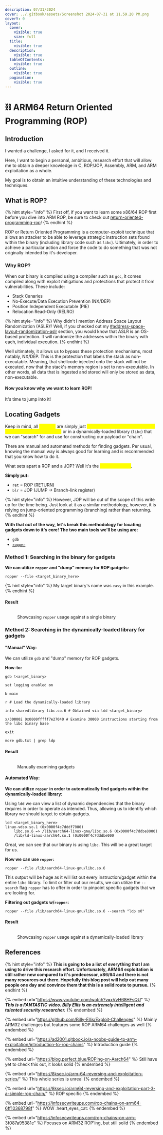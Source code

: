 ```yaml
---
description: 07/31/2024
cover: ../.gitbook/assets/Screenshot 2024-07-31 at 11.59.20 PM.png
coverY: 0
layout:
  cover:
    visible: true
    size: full
  title:
    visible: true
  description:
    visible: true
  tableOfContents:
    visible: true
  outline:
    visible: true
  pagination:
    visible: true
---
```


# ⛓️ ARM64 Return Oriented Programming (ROP)

## Introduction

I wanted a challenge, I asked for it, and I received it.&#x20;

Here, I want to begin a personal, ambitious, research effort that will allow me to obtain a deeper knowledge in C, ROP/JOP, Assembly, ARM, and ARM exploitation as a whole.

My goal is to obtain an intuitive understanding of these technologies and techniques.&#x20;

## What is ROP?&#x20;

{% hint style="info" %}
First off, if you want to learn some x86/64 ROP first before you dive into ARM ROP, be sure to check out [return-oriented-programming-rop](return-oriented-programming-rop/ "mention")!
{% endhint %}

ROP or Return Oriented Programming is a computer-exploit technique that allows an attacker to be able to leverage strategic instruction sets found within the binary (including library code such as `libc`). Ultimately, in order to achieve a particular action and force the code to do something that was not originally intended by it's developer.&#x20;

### Why ROP?

When our binary is compiled using a compiler such as `gcc`, it comes compiled along with exploit mitigations and protections that protect it from vulnerabilities. These include:

* Stack Canaries
* No-Execute/Data Execution Prevention (NX/DEP)
* Position Independent Executable (PIE)
* Relocation Read-Only (RELRO)

{% hint style="info" %}
Why didn't I mention Address Space Layout Randomization (ASLR)? Well, if you checked out my [#address-space-layout-randomization-aslr](memory-protections/#address-space-layout-randomization-aslr "mention") section, you would know that ASLR is an OS-based protection. It will randomize the addresses within the binary with each, individual execution.&#x20;
{% endhint %}

Well ultimately, it allows us to bypass these protection mechanisms, most notably, NX/DEP. This is the protection that labels the stack as non-executable. Meaning, that shellcode injected onto the stack will not be executed, now that the stack's memory region is set to non-executable. In other words, all data that is ingested and stored will only be stored as data, non-executable.

#### Now you know why we want to learn ROP!

It's time to jump into it!

## Locating Gadgets

Keep in mind, all <mark style="color:yellow;">gadgets</mark> are simply just <mark style="color:yellow;">Assembly instructions that can be found throughout the binary</mark> or in a dynamically-loaded library (`libc`) that we can "search" for and use for constructing our payload or "chain".&#x20;

There are manual and automated methods for finding gadgets. Per usual, knowing the manual way is always good for learning and is recommended that you know how to do it.&#x20;

What sets apart a ROP and a JOP? Well it's the <mark style="color:yellow;">final instruction</mark>.

**Simply put:**&#x20;

* `ret` = ROP (RETURN)
* `blr` = JOP (JUMP -> Branch-link register)

{% hint style="info" %}
However, JOP will be out of the scope of this write up for the time being. Just look at it as a similar methodology, however, it is relying on jump-oriented programming (branching) rather than returning.
{% endhint %}

**With that out of the way, let's break this methodology for locating gadgets down to it's core! The two main tools we'll be using are:**

* `gdb`
* [`ropper`](https://github.com/sashs/Ropper)

### Method 1: Searching in the binary for gadgets

**We can utilize `ropper` and "dump" memory for ROP gadgets:**

```
ropper --file <target_binary_here>
```

{% hint style="info" %}
My target binary's name was `easy` in this example.
{% endhint %}

#### Result

<figure><img src="../.gitbook/assets/image (230).png" alt=""><figcaption><p>Showcasing <code>ropper</code> usage against a single binary</p></figcaption></figure>

### Method 2: Searching in the dynamically-loaded library for gadgets

#### "Manual" Way:

We can utilize `gdb` and "dump" memory for ROP gadgets.

**How-to:**

```
gdb t<arget_binary>

set logging enabled on

b main

r # Load the dynamically-loaded library

info sharedlibrary libc.so.6 # Obtained via ldd <target_binary>

x/30000i 0x0000fffff7e27040 # Examine 30000 instructions starting from the libc binary base

exit

more gdb.txt | grep ldp

```

#### Result

<figure><img src="../.gitbook/assets/image (228).png" alt=""><figcaption><p>Manually examining gadgets</p></figcaption></figure>

#### Automated Way:

**We can utilize `ropper` in order to automatically find gadgets within the dynamically-loaded library:**

Using `ldd` we can view a list of dynamic dependencies that the binary requires in order to operate as intended. Thus, allowing us to identify which library we should target to obtain gadgets.

```
ldd <target_binary_here>
linux-vdso.so.1 (0x0000f4c7dddf7000)
	libc.so.6 => /lib/aarch64-linux-gnu/libc.so.6 (0x0000f4c7ddbe0000)
	/lib/ld-linux-aarch64.so.1 (0x0000f4c7dddbe000
```

Great, we can see that our binary is using `libc`. This will be a great target for us.

**Now we can use `ropper`:**

```
ropper --file /lib/aarch64-linux-gnu/libc.so.6
```

This output will be huge as it will list out every instruction/gadget within the entire `libc` library. To limit or filter out our results, we can utilize the `--search` flag `ropper` has to offer in order to pinpoint specific gadgets that we are looking for.

**Filtering out gadgets w/`ropper`:**

```
ropper --file /lib/aarch64-linux-gnu/libc.so.6 --search "ldp x0"
```

#### Result

<figure><img src="../.gitbook/assets/image (229).png" alt=""><figcaption><p>Showcasing <code>ropper</code> usage against a dynamically-loaded library</p></figcaption></figure>

## References

{% hint style="info" %}
**This is going to be a list of everything that I am using to drive this research effort. Unfortunately, ARM64 exploitation is still rather new compared to it's predecessor, x86/64 and there is not many resources out there. Hopefully this blog post will help out many people one day and convince them that this is a solid route to pursue.**
{% endhint %}

{% embed url="https://www.youtube.com/watch?v=xVyH68HFsQU" %}
_**This is a FANTASTIC video. Billy Ellis is an extremely intelligent and talented security researcher.**_
{% endembed %}

{% embed url="https://github.com/Billy-Ellis/Exploit-Challenges" %}
Mainly ARM32 challenges but features some ROP ARM64 challenges as well
{% endembed %}

{% embed url="https://ad2001.gitbook.io/a-noobs-guide-to-arm-exploitation/introduction-to-rop-chains" %}
Introduction guide
{% endembed %}

{% embed url="https://blog.perfect.blue/ROPing-on-Aarch64" %}
Still have yet to check this out, it looks solid
{% endembed %}

{% embed url="https://8ksec.io/arm-64-reversing-and-exploitation-series/" %}
This whole series is unreal
{% endembed %}

{% embed url="https://8ksec.io/arm64-reversing-and-exploitation-part-3-a-simple-rop-chain/" %}
ROP specific
{% endembed %}

{% embed url="https://infosecwriteups.com/rop-chains-on-arm64-6ff10368798f" %}
WOW :heart\_eyes\_cat:
{% endembed %}

{% embed url="https://infosecwriteups.com/rop-chains-on-arm-3f087a95381e" %}
Focuses on ARM32 ROP'ing, but still solid
{% endembed %}

